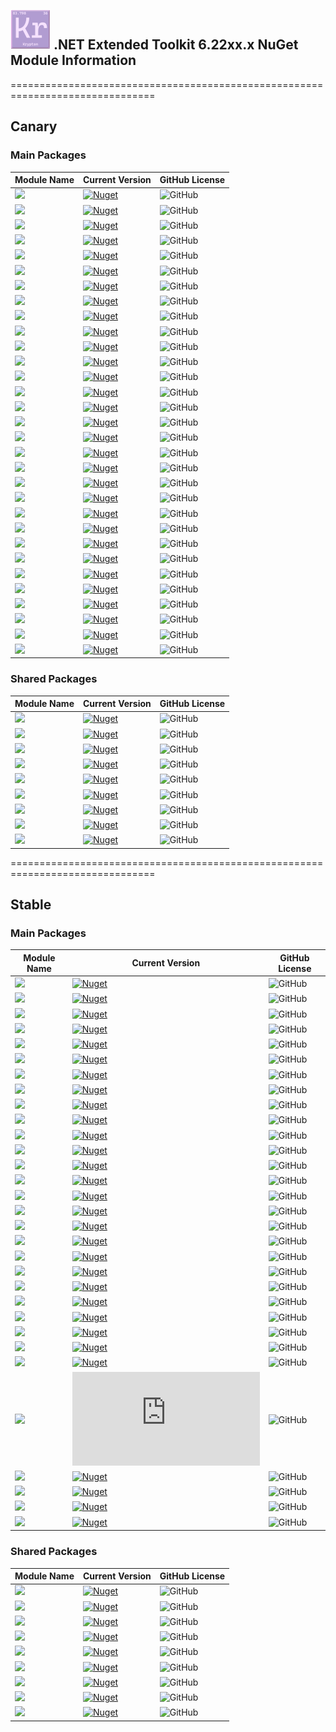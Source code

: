 ## <img src="https://github.com/Krypton-Suite/Extended-Toolkit/blob/master/Assets/PNG/Main%20Icon/64%20x%2064/Stable.png" /> .NET Extended Toolkit 6.22xx.x NuGet Module Information

===============================================================================

## Canary

### Main Packages

| Module Name | Current Version | GitHub License |
|---|---|---|
| <img src="https://img.shields.io/badge/Module-Advanced Data Grid View-yellow.svg?style=flat-square" />           | <a href="https://www.nuget.org/packages/Krypton.Toolkit.Suite.Extended.AdvancedDataGridView.Canary/">![Nuget](https://img.shields.io/nuget/vpre/Krypton.Toolkit.Suite.Extended.AdvancedDataGridView.Canary?label=Version&logo=nuget&style=flat-square)</a>               | ![GitHub](https://img.shields.io/github/license/Krypton-Suite/Extended-Toolkit.svg?style=flat-square) |
| <img src="https://img.shields.io/badge/Module-Buttons-yellow.svg?style=flat-square" />           | <a href="https://www.nuget.org/packages/Krypton.Toolkit.Suite.Extended.Buttons.Canary/">![Nuget](https://img.shields.io/nuget/vpre/Krypton.Toolkit.Suite.Extended.Buttons.Canary?label=Version&logo=nuget&style=flat-square)</a>               | ![GitHub](https://img.shields.io/github/license/Krypton-Suite/Extended-Toolkit.svg?style=flat-square) |
| <img src="https://img.shields.io/badge/Module-Circular Progress Bar-yellow.svg?style=flat-square" />           | <a href="https://www.nuget.org/packages/Krypton.Toolkit.Suite.Extended.Circular.ProgressBar.Canary/">![Nuget](https://img.shields.io/nuget/vpre/Krypton.Toolkit.Suite.Extended.Circular.ProgressBar.Canary?label=Version&logo=nuget&style=flat-square)</a>               | ![GitHub](https://img.shields.io/github/license/Krypton-Suite/Extended-Toolkit.svg?style=flat-square) |
| <img src="https://img.shields.io/badge/Module-ComboBox-yellow.svg?style=flat-square" />           | <a href="https://www.nuget.org/packages/Krypton.Toolkit.Suite.Extended.ComboBox.Canary/">![Nuget](https://img.shields.io/nuget/vpre/Krypton.Toolkit.Suite.Extended.ComboBox.Canary?label=Version&logo=nuget&style=flat-square)</a>               | ![GitHub](https://img.shields.io/github/license/Krypton-Suite/Extended-Toolkit.svg?style=flat-square) |
| <img src="https://img.shields.io/badge/Module-Controls-yellow.svg?style=flat-square" />           | <a href="https://www.nuget.org/packages/Krypton.Toolkit.Suite.Extended.Controls.Canary/">![Nuget](https://img.shields.io/nuget/vpre/Krypton.Toolkit.Suite.Extended.Controls.Canary?label=Version&logo=nuget&style=flat-square)</a>               | ![GitHub](https://img.shields.io/github/license/Krypton-Suite/Extended-Toolkit.svg?style=flat-square) |
| <img src="https://img.shields.io/badge/Module-Data Visualisation-yellow.svg?style=flat-square" />           | <a href="https://www.nuget.org/packages/Krypton.Toolkit.Suite.Extended.Data.Visualisation.Canary/">![Nuget](https://img.shields.io/nuget/vpre/Krypton.Toolkit.Suite.Extended.Data.Visualisation.Canary?label=Version&logo=nuget&style=flat-square)</a>               | ![GitHub](https://img.shields.io/github/license/Krypton-Suite/Extended-Toolkit.svg?style=flat-square) |
| <img src="https://img.shields.io/badge/Module-Data Grid View-yellow.svg?style=flat-square" />           | <a href="https://www.nuget.org/packages/Krypton.Toolkit.Suite.Extended.DataGridView.Canary/">![Nuget](https://img.shields.io/nuget/vpre/Krypton.Toolkit.Suite.Extended.DataGridView.Canary?label=Version&logo=nuget&style=flat-square)</a>               | ![GitHub](https://img.shields.io/github/license/Krypton-Suite/Extended-Toolkit.svg?style=flat-square) |
| <img src="https://img.shields.io/badge/Module-Dialogs-yellow.svg?style=flat-square" />           | <a href="https://www.nuget.org/packages/Krypton.Toolkit.Suite.Extended.Dialogs.Canary/">![Nuget](https://img.shields.io/nuget/vpre/Krypton.Toolkit.Suite.Extended.Dialogs.Canary?label=Version&logo=nuget&style=flat-square)</a>               | ![GitHub](https://img.shields.io/github/license/Krypton-Suite/Extended-Toolkit.svg?style=flat-square) |
| <img src="https://img.shields.io/badge/Module-Dock Extender-yellow.svg?style=flat-square" />           | <a href="https://www.nuget.org/packages/Krypton.Toolkit.Suite.Extended.Dock.Extender.Canary/">![Nuget](https://img.shields.io/nuget/vpre/Krypton.Toolkit.Suite.Extended.Dock.Extender.Canary?label=Version&logo=nuget&style=flat-square)</a>               | ![GitHub](https://img.shields.io/github/license/Krypton-Suite/Extended-Toolkit.svg?style=flat-square) |
| <img src="https://img.shields.io/badge/Module-Drawing Utilities-yellow.svg?style=flat-square" />           | <a href="https://www.nuget.org/packages/Krypton.Toolkit.Suite.Extended.Drawing.Utilities.Canary/">![Nuget](https://img.shields.io/nuget/vpre/Krypton.Toolkit.Suite.Extended.Drawing.Utilities.Canary?label=Version&logo=nuget&style=flat-square)</a>               | ![GitHub](https://img.shields.io/github/license/Krypton-Suite/Extended-Toolkit.svg?style=flat-square) |
| <img src="https://img.shields.io/badge/Module-Error Reporting-yellow.svg?style=flat-square" />           | <a href="https://www.nuget.org/packages/Krypton.Toolkit.Suite.Extended.Error.Reporting.Canary/">![Nuget](https://img.shields.io/nuget/vpre/Krypton.Toolkit.Suite.Extended.Error.Reporting.Canary?label=Version&logo=nuget&style=flat-square)</a>               | ![GitHub](https://img.shields.io/github/license/Krypton-Suite/Extended-Toolkit.svg?style=flat-square) |
| <img src="https://img.shields.io/badge/Module-Fast Coloured Text Box-yellow.svg?style=flat-square" />           | <a href="https://www.nuget.org/packages/Krypton.Toolkit.Suite.Extended.Fast.Coloured.TextBox.Canary/">![Nuget](https://img.shields.io/nuget/vpre/Krypton.Toolkit.Suite.Extended.Fast.Coloured.TextBox.Canary?label=Version&logo=nuget&style=flat-square)</a>               | ![GitHub](https://img.shields.io/github/license/Krypton-Suite/Extended-Toolkit.svg?style=flat-square) |
| <img src="https://img.shields.io/badge/Module-File Explorer-yellow.svg?style=flat-square" />           | <a href="https://www.nuget.org/packages/Krypton.Toolkit.Suite.Extended.File.Explorer.Canary/">![Nuget](https://img.shields.io/nuget/vpre/Krypton.Toolkit.Suite.Extended.File.Explorer.Canary?label=Version&logo=nuget&style=flat-square)</a>               | ![GitHub](https://img.shields.io/github/license/Krypton-Suite/Extended-Toolkit.svg?style=flat-square) |
| <img src="https://img.shields.io/badge/Module-Floating Toolbars-yellow.svg?style=flat-square" />           | <a href="https://www.nuget.org/packages/Krypton.Toolkit.Suite.Extended.Floating.Toolbars.Canary/">![Nuget](https://img.shields.io/nuget/vpre/Krypton.Toolkit.Suite.Extended.Floating.Toolbars.Canary?label=Version&logo=nuget&style=flat-square)</a>               | ![GitHub](https://img.shields.io/github/license/Krypton-Suite/Extended-Toolkit.svg?style=flat-square) |
| <img src="https://img.shields.io/badge/Module-Guages-yellow.svg?style=flat-square" />           | <a href="https://www.nuget.org/packages/Krypton.Toolkit.Suite.Extended.Guages.Canary/">![Nuget](https://img.shields.io/nuget/vpre/Krypton.Toolkit.Suite.Extended.Guages.Canary?label=Version&logo=nuget&style=flat-square)</a>               | ![GitHub](https://img.shields.io/github/license/Krypton-Suite/Extended-Toolkit.svg?style=flat-square) |
| <img src="https://img.shields.io/badge/Module-IO-yellow.svg?style=flat-square" />           | <a href="https://www.nuget.org/packages/Krypton.Toolkit.Suite.Extended.IO.Canary/">![Nuget](https://img.shields.io/nuget/vpre/Krypton.Toolkit.Suite.Extended.IO.Canary?label=Version&logo=nuget&style=flat-square)</a>               | ![GitHub](https://img.shields.io/github/license/Krypton-Suite/Extended-Toolkit.svg?style=flat-square) |
| <img src="https://img.shields.io/badge/Module-Messagebox-yellow.svg?style=flat-square" />           | <a href="https://www.nuget.org/packages/Krypton.Toolkit.Suite.Extended.Messagebox.Canary/">![Nuget](https://img.shields.io/nuget/vpre/Krypton.Toolkit.Suite.Extended.Messagebox.Canary?label=Version&logo=nuget&style=flat-square)</a>               | ![GitHub](https://img.shields.io/github/license/Krypton-Suite/Extended-Toolkit.svg?style=flat-square) |
| <img src="https://img.shields.io/badge/Module-Navi Suite-yellow.svg?style=flat-square" />           | <a href="https://www.nuget.org/packages/Krypton.Toolkit.Suite.Extended.Navi.Suite.Canary/">![Nuget](https://img.shields.io/nuget/vpre/Krypton.Toolkit.Suite.Extended.Navi.Suite.Canary?label=Version&logo=nuget&style=flat-square)</a>               | ![GitHub](https://img.shields.io/github/license/Krypton-Suite/Extended-Toolkit.svg?style=flat-square) |
| <img src="https://img.shields.io/badge/Module-Navigator-yellow.svg?style=flat-square" />           | <a href="https://www.nuget.org/packages/Krypton.Toolkit.Suite.Extended.Navigator.Canary/">![Nuget](https://img.shields.io/nuget/vpre/Krypton.Toolkit.Suite.Extended.Navigator.Canary?label=Version&logo=nuget&style=flat-square)</a>               | ![GitHub](https://img.shields.io/github/license/Krypton-Suite/Extended-Toolkit.svg?style=flat-square) |
| <img src="https://img.shields.io/badge/Module-Notifications-yellow.svg?style=flat-square" />           | <a href="https://www.nuget.org/packages/Krypton.Toolkit.Suite.Extended.Notifications.Canary/">![Nuget](https://img.shields.io/nuget/vpre/Krypton.Toolkit.Suite.Extended.Notifications.Canary?label=Version&logo=nuget&style=flat-square)</a>               | ![GitHub](https://img.shields.io/github/license/Krypton-Suite/Extended-Toolkit.svg?style=flat-square) |
| <img src="https://img.shields.io/badge/Module-Outlook Grid-yellow.svg?style=flat-square" />           | <a href="https://www.nuget.org/packages/Krypton.Toolkit.Suite.Extended.Outlook.Grid.Canary/">![Nuget](https://img.shields.io/nuget/vpre/Krypton.Toolkit.Suite.Extended.Outlook.Grid.Canary?label=Version&logo=nuget&style=flat-square)</a>               | ![GitHub](https://img.shields.io/github/license/Krypton-Suite/Extended-Toolkit.svg?style=flat-square) |
| <img src="https://img.shields.io/badge/Module-Palette Selectors-yellow.svg?style=flat-square" />           | <a href="https://www.nuget.org/packages/Krypton.Toolkit.Suite.Extended.Palette.Selectors.Canary/">![Nuget](https://img.shields.io/nuget/vpre/Krypton.Toolkit.Suite.Extended.Palette.Selectors.Canary?label=Version&logo=nuget&style=flat-square)</a>               | ![GitHub](https://img.shields.io/github/license/Krypton-Suite/Extended-Toolkit.svg?style=flat-square) |
| <img src="https://img.shields.io/badge/Module-Software Updater-yellow.svg?style=flat-square" />           | <a href="https://www.nuget.org/packages/Krypton.Toolkit.Suite.Extended.Software.Updater.Canary/">![Nuget](https://img.shields.io/nuget/vpre/Krypton.Toolkit.Suite.Extended.Software.Updater.Canary?label=Version&logo=nuget&style=flat-square)</a>               | ![GitHub](https://img.shields.io/github/license/Krypton-Suite/Extended-Toolkit.svg?style=flat-square) |
| <img src="https://img.shields.io/badge/Module-Task Dialogs-yellow.svg?style=flat-square" />           | <a href="https://www.nuget.org/packages/Krypton.Toolkit.Suite.Extended.Task.Dialogs.Canary/">![Nuget](https://img.shields.io/nuget/vpre/Krypton.Toolkit.Suite.Extended.TaskDialogs.Canary?label=Version&logo=nuget&style=flat-square)</a>               | ![GitHub](https://img.shields.io/github/license/Krypton-Suite/Extended-Toolkit.svg?style=flat-square) |
| <img src="https://img.shields.io/badge/Module-Theme Switcher-yellow.svg?style=flat-square" />           | <a href="https://www.nuget.org/packages/Krypton.Toolkit.Suite.Extended.Theme.Switcher.Canary/">![Nuget](https://img.shields.io/nuget/vpre/Krypton.Toolkit.Suite.Extended.Theme.Switcher.Canary?label=Version&logo=nuget&style=flat-square)</a>               | ![GitHub](https://img.shields.io/github/license/Krypton-Suite/Extended-Toolkit.svg?style=flat-square) |
| <img src="https://img.shields.io/badge/Module-Toggle Switch-yellow.svg?style=flat-square" />           | <a href="https://www.nuget.org/packages/Krypton.Toolkit.Suite.Extended.Toggle.Switch.Canary/">![Nuget](https://img.shields.io/nuget/vpre/Krypton.Toolkit.Suite.Extended.Toggle.Switch.Canary?label=Version&logo=nuget&style=flat-square)</a>               | ![GitHub](https://img.shields.io/github/license/Krypton-Suite/Extended-Toolkit.svg?style=flat-square) |
| <img src="https://img.shields.io/badge/Module-Tool Box-yellow.svg?style=flat-square" />           | <a href="https://www.nuget.org/packages/Krypton.Toolkit.Suite.Extended.Tool.Box.Canary/">![Nuget](https://img.shields.io/nuget/vpre/Krypton.Toolkit.Suite.Extended.Tool.Box.Canary?label=Version&logo=nuget&style=flat-square)</a>               | ![GitHub](https://img.shields.io/github/license/Krypton-Suite/Extended-Toolkit.svg?style=flat-square) |
| <img src="https://img.shields.io/badge/Module-Tool Strip Items-yellow.svg?style=flat-square" />           | <a href="https://www.nuget.org/packages/Krypton.Toolkit.Suite.Extended.Tool.Strip.Items.Canary/">![Nuget](https://img.shields.io/nuget/vpre/Krypton.Toolkit.Suite.Extended.Tool.Strip.Items.Canary?label=Version&logo=nuget&style=flat-square)</a>               | ![GitHub](https://img.shields.io/github/license/Krypton-Suite/Extended-Toolkit.svg?style=flat-square) |
| <img src="https://img.shields.io/badge/Module-Tree Grid View-yellow.svg?style=flat-square" />           | <a href="https://www.nuget.org/packages/Krypton.Toolkit.Suite.Extended.TreeGridView.Canary/">![Nuget](https://img.shields.io/nuget/vpre/Krypton.Toolkit.Suite.Extended.TreeGridView.Canary?label=Version&logo=nuget&style=flat-square)</a>               | ![GitHub](https://img.shields.io/github/license/Krypton-Suite/Extended-Toolkit.svg?style=flat-square) |
| <img src="https://img.shields.io/badge/Module-Forms-yellow.svg?style=flat-square" />           | <a href="https://www.nuget.org/packages/Krypton.Toolkit.Suite.Extended.Forms.Canary/">![Nuget](https://img.shields.io/nuget/vpre/Krypton.Toolkit.Suite.Extended.Forms.Canary?label=Version&logo=nuget&style=flat-square)</a>               | ![GitHub](https://img.shields.io/github/license/Krypton-Suite/Extended-Toolkit.svg?style=flat-square) |
| <img src="https://img.shields.io/badge/Module-Wizard-yellow.svg?style=flat-square" />           | <a href="https://www.nuget.org/packages/Krypton.Toolkit.Suite.Extended.Wizard.Canary/">![Nuget](https://img.shields.io/nuget/vpre/Krypton.Toolkit.Suite.Extended.Wizard.Canary?label=Version&logo=nuget&style=flat-square)</a>               | ![GitHub](https://img.shields.io/github/license/Krypton-Suite/Extended-Toolkit.svg?style=flat-square) |

### Shared Packages

| Module Name | Current Version | GitHub License |
|---|---|---|
| <img src="https://img.shields.io/badge/Module-Common-yellow.svg?style=flat-square" />           | <a href="https://www.nuget.org/packages/Krypton.Toolkit.Suite.Extended.Common.Canary/">![Nuget](https://img.shields.io/nuget/vpre/Krypton.Toolkit.Suite.Extended.Common.Canary?label=Version&logo=nuget&style=flat-square)</a>               | ![GitHub](https://img.shields.io/github/license/Krypton-Suite/Extended-Toolkit.svg?style=flat-square) |
| <img src="https://img.shields.io/badge/Module-Core-yellow.svg?style=flat-square" />           | <a href="https://www.nuget.org/packages/Krypton.Toolkit.Suite.Extended.Core.Canary/">![Nuget](https://img.shields.io/nuget/vpre/Krypton.Toolkit.Suite.Extended.Core.Canary?label=Version&logo=nuget&style=flat-square)</a>               | ![GitHub](https://img.shields.io/github/license/Krypton-Suite/Extended-Toolkit.svg?style=flat-square) |
| <img src="https://img.shields.io/badge/Module-Developer Utilities-yellow.svg?style=flat-square" />           | <a href="https://www.nuget.org/packages/Krypton.Toolkit.Suite.Extended.Developer.Utilities.Canary/">![Nuget](https://img.shields.io/nuget/vpre/Krypton.Toolkit.Suite.Extended.Developer.Utilities.Canary?label=Version&logo=nuget&style=flat-square)</a>               | ![GitHub](https://img.shields.io/github/license/Krypton-Suite/Extended-Toolkit.svg?style=flat-square) |
| <img src="https://img.shields.io/badge/Module-Effects-yellow.svg?style=flat-square" />           | <a href="https://www.nuget.org/packages/Krypton.Toolkit.Suite.Extended.Effects.Canary/">![Nuget](https://img.shields.io/nuget/vpre/Krypton.Toolkit.Suite.Extended.Effects.Canary?label=Version&logo=nuget&style=flat-square)</a>               | ![GitHub](https://img.shields.io/github/license/Krypton-Suite/Extended-Toolkit.svg?style=flat-square) |
| <img src="https://img.shields.io/badge/Module-Global Utilities-yellow.svg?style=flat-square" />           | <a href="https://www.nuget.org/packages/Krypton.Toolkit.Suite.Extended.Global.Utilities.Canary/">![Nuget](https://img.shields.io/nuget/vpre/Krypton.Toolkit.Suite.Extended.Global.Utilities.Canary?label=Version&logo=nuget&style=flat-square)</a>               | ![GitHub](https://img.shields.io/github/license/Krypton-Suite/Extended-Toolkit.svg?style=flat-square) |
| <img src="https://img.shields.io/badge/Module-Language Model-yellow.svg?style=flat-square" />           | <a href="https://www.nuget.org/packages/Krypton.Toolkit.Suite.Extended.Language.Model.Canary/">![Nuget](https://img.shields.io/nuget/vpre/Krypton.Toolkit.Suite.Extended.Language.Model.Canary?label=Version&logo=nuget&style=flat-square)</a>               | ![GitHub](https://img.shields.io/github/license/Krypton-Suite/Extended-Toolkit.svg?style=flat-square) |
| <img src="https://img.shields.io/badge/Module-Resources-yellow.svg?style=flat-square" />           | <a href="https://www.nuget.org/packages/Krypton.Toolkit.Suite.Extended.Resources.Canary/">![Nuget](https://img.shields.io/nuget/vpre/Krypton.Toolkit.Suite.Extended.Resources.Canary?label=Version&logo=nuget&style=flat-square)</a>               | ![GitHub](https://img.shields.io/github/license/Krypton-Suite/Extended-Toolkit.svg?style=flat-square) |
| <img src="https://img.shields.io/badge/Module-Settings-yellow.svg?style=flat-square" />           | <a href="https://www.nuget.org/packages/Krypton.Toolkit.Suite.Extended.Settings.Canary/">![Nuget](https://img.shields.io/nuget/vpre/Krypton.Toolkit.Suite.Extended.Settings.Canary?label=Version&logo=nuget&style=flat-square)</a>               | ![GitHub](https://img.shields.io/github/license/Krypton-Suite/Extended-Toolkit.svg?style=flat-square) |
| <img src="https://img.shields.io/badge/Module-Utilities-yellow.svg?style=flat-square" />           | <a href="https://www.nuget.org/packages/Krypton.Toolkit.Suite.Extended.Utilities.Canary/">![Nuget](https://img.shields.io/nuget/vpre/Krypton.Toolkit.Suite.Extended.Utilities.Canary?label=Version&logo=nuget&style=flat-square)</a>               | ![GitHub](https://img.shields.io/github/license/Krypton-Suite/Extended-Toolkit.svg?style=flat-square) |

===============================================================================

## Stable

### Main Packages

| Module Name | Current Version | GitHub License |
|---|---|---|
| <img src="https://img.shields.io/badge/Module-Advanced Data Grid View-B19CD0.svg?style=flat-square" />           | <a href="https://www.nuget.org/packages/Krypton.Toolkit.Suite.Extended.AdvancedDataGridView/">![Nuget](https://img.shields.io/nuget/vpre/Krypton.Toolkit.Suite.Extended.AdvancedDataGridView?label=Version&logo=nuget&style=flat-square)</a>               | ![GitHub](https://img.shields.io/github/license/Krypton-Suite/Extended-Toolkit.svg?style=flat-square) |
| <img src="https://img.shields.io/badge/Module-Buttons-B19CD0.svg?style=flat-square" />           | <a href="https://www.nuget.org/packages/Krypton.Toolkit.Suite.Extended.Buttons/">![Nuget](https://img.shields.io/nuget/vpre/Krypton.Toolkit.Suite.Extended.Buttons?label=Version&logo=nuget&style=flat-square)</a>               | ![GitHub](https://img.shields.io/github/license/Krypton-Suite/Extended-Toolkit.svg?style=flat-square) |
| <img src="https://img.shields.io/badge/Module-Circular Progress Bar-B19CD0.svg?style=flat-square" />           | <a href="https://www.nuget.org/packages/Krypton.Toolkit.Suite.Extended.Circular.ProgressBar/">![Nuget](https://img.shields.io/nuget/vpre/Krypton.Toolkit.Suite.Extended.Circular.ProgressBar?label=Version&logo=nuget&style=flat-square)</a>               | ![GitHub](https://img.shields.io/github/license/Krypton-Suite/Extended-Toolkit.svg?style=flat-square) |
| <img src="https://img.shields.io/badge/Module-ComboBox-B19CD0.svg?style=flat-square" />           | <a href="https://www.nuget.org/packages/Krypton.Toolkit.Suite.Extended.ComboBox/">![Nuget](https://img.shields.io/nuget/vpre/Krypton.Toolkit.Suite.Extended.ComboBox?label=Version&logo=nuget&style=flat-square)</a>               | ![GitHub](https://img.shields.io/github/license/Krypton-Suite/Extended-Toolkit.svg?style=flat-square) |
| <img src="https://img.shields.io/badge/Module-Controls-B19CD0.svg?style=flat-square" />           | <a href="https://www.nuget.org/packages/Krypton.Toolkit.Suite.Extended.Controls/">![Nuget](https://img.shields.io/nuget/vpre/Krypton.Toolkit.Suite.Extended.Controls?label=Version&logo=nuget&style=flat-square)</a>               | ![GitHub](https://img.shields.io/github/license/Krypton-Suite/Extended-Toolkit.svg?style=flat-square) |
| <img src="https://img.shields.io/badge/Module-Data Visualisation-B19CD0.svg?style=flat-square" />           | <a href="https://www.nuget.org/packages/Krypton.Toolkit.Suite.Extended.Data.Visualisation/">![Nuget](https://img.shields.io/nuget/vpre/Krypton.Toolkit.Suite.Extended.Data.Visualisation?label=Version&logo=nuget&style=flat-square)</a>               | ![GitHub](https://img.shields.io/github/license/Krypton-Suite/Extended-Toolkit.svg?style=flat-square) |
| <img src="https://img.shields.io/badge/Module-Data Grid View-B19CD0.svg?style=flat-square" />           | <a href="https://www.nuget.org/packages/Krypton.Toolkit.Suite.Extended.DataGridView/">![Nuget](https://img.shields.io/nuget/vpre/Krypton.Toolkit.Suite.Extended.DataGridView?label=Version&logo=nuget&style=flat-square)</a>               | ![GitHub](https://img.shields.io/github/license/Krypton-Suite/Extended-Toolkit.svg?style=flat-square) |
| <img src="https://img.shields.io/badge/Module-Dialogs-B19CD0.svg?style=flat-square" />           | <a href="https://www.nuget.org/packages/Krypton.Toolkit.Suite.Extended.Dialogs/">![Nuget](https://img.shields.io/nuget/vpre/Krypton.Toolkit.Suite.Extended.Dialogs?label=Version&logo=nuget&style=flat-square)</a>               | ![GitHub](https://img.shields.io/github/license/Krypton-Suite/Extended-Toolkit.svg?style=flat-square) |
| <img src="https://img.shields.io/badge/Module-Dock Extender-B19CD0.svg?style=flat-square" />           | <a href="https://www.nuget.org/packages/Krypton.Toolkit.Suite.Extended.Dock.Extender/">![Nuget](https://img.shields.io/nuget/vpre/Krypton.Toolkit.Suite.Extended.Dock.Extender?label=Version&logo=nuget&style=flat-square)</a>               | ![GitHub](https://img.shields.io/github/license/Krypton-Suite/Extended-Toolkit.svg?style=flat-square) |
| <img src="https://img.shields.io/badge/Module-Drawing Utilities-B19CD0.svg?style=flat-square" />           | <a href="https://www.nuget.org/packages/Krypton.Toolkit.Suite.Extended.Drawing.Utilities/">![Nuget](https://img.shields.io/nuget/vpre/Krypton.Toolkit.Suite.Extended.Drawing.Utilities?label=Version&logo=nuget&style=flat-square)</a>               | ![GitHub](https://img.shields.io/github/license/Krypton-Suite/Extended-Toolkit.svg?style=flat-square) |
| <img src="https://img.shields.io/badge/Module-Error Reporting-B19CD0.svg?style=flat-square" />           | <a href="https://www.nuget.org/packages/Krypton.Toolkit.Suite.Extended.Error.Reporting/">![Nuget](https://img.shields.io/nuget/vpre/Krypton.Toolkit.Suite.Extended.Error.Reporting?label=Version&logo=nuget&style=flat-square)</a>               | ![GitHub](https://img.shields.io/github/license/Krypton-Suite/Extended-Toolkit.svg?style=flat-square) |
| <img src="https://img.shields.io/badge/Module-Fast Coloured Text Box-B19CD0.svg?style=flat-square" />           | <a href="https://www.nuget.org/packages/Krypton.Toolkit.Suite.Extended.Fast.Coloured.TextBox/">![Nuget](https://img.shields.io/nuget/vpre/Krypton.Toolkit.Suite.Extended.Fast.Coloured.TextBox?label=Version&logo=nuget&style=flat-square)</a>               | ![GitHub](https://img.shields.io/github/license/Krypton-Suite/Extended-Toolkit.svg?style=flat-square) |
| <img src="https://img.shields.io/badge/Module-File Explorer-B19CD0.svg?style=flat-square" />           | <a href="https://www.nuget.org/packages/Krypton.Toolkit.Suite.Extended.File.Explorer/">![Nuget](https://img.shields.io/nuget/vpre/Krypton.Toolkit.Suite.Extended.File.Explorer?label=Version&logo=nuget&style=flat-square)</a>               | ![GitHub](https://img.shields.io/github/license/Krypton-Suite/Extended-Toolkit.svg?style=flat-square) |
| <img src="https://img.shields.io/badge/Module-Floating Toolbars-B19CD0.svg?style=flat-square" />           | <a href="https://www.nuget.org/packages/Krypton.Toolkit.Suite.Extended.Floating.Toolbars/">![Nuget](https://img.shields.io/nuget/vpre/Krypton.Toolkit.Suite.Extended.Floating.Toolbars?label=Version&logo=nuget&style=flat-square)</a>               | ![GitHub](https://img.shields.io/github/license/Krypton-Suite/Extended-Toolkit.svg?style=flat-square) |
| <img src="https://img.shields.io/badge/Module-Guages-B19CD0.svg?style=flat-square" />           | <a href="https://www.nuget.org/packages/Krypton.Toolkit.Suite.Extended.Guages/">![Nuget](https://img.shields.io/nuget/vpre/Krypton.Toolkit.Suite.Extended.Guages?label=Version&logo=nuget&style=flat-square)</a>               | ![GitHub](https://img.shields.io/github/license/Krypton-Suite/Extended-Toolkit.svg?style=flat-square) |
| <img src="https://img.shields.io/badge/Module-IO-B19CD0.svg?style=flat-square" />           | <a href="https://www.nuget.org/packages/Krypton.Toolkit.Suite.Extended.IO/">![Nuget](https://img.shields.io/nuget/vpre/Krypton.Toolkit.Suite.Extended.IO?label=Version&logo=nuget&style=flat-square)</a>               | ![GitHub](https://img.shields.io/github/license/Krypton-Suite/Extended-Toolkit.svg?style=flat-square) |
| <img src="https://img.shields.io/badge/Module-Messagebox-B19CD0.svg?style=flat-square" />           | <a href="https://www.nuget.org/packages/Krypton.Toolkit.Suite.Extended.Messagebox/">![Nuget](https://img.shields.io/nuget/vpre/Krypton.Toolkit.Suite.Extended.Messagebox?label=Version&logo=nuget&style=flat-square)</a>               | ![GitHub](https://img.shields.io/github/license/Krypton-Suite/Extended-Toolkit.svg?style=flat-square) |
| <img src="https://img.shields.io/badge/Module-Navi Suite-B19CD0.svg?style=flat-square" />           | <a href="https://www.nuget.org/packages/Krypton.Toolkit.Suite.Extended.Navi.Suite/">![Nuget](https://img.shields.io/nuget/vpre/Krypton.Toolkit.Suite.Extended.Navi.Suite?label=Version&logo=nuget&style=flat-square)</a>               | ![GitHub](https://img.shields.io/github/license/Krypton-Suite/Extended-Toolkit.svg?style=flat-square) |
| <img src="https://img.shields.io/badge/Module-Navigator-B19CD0.svg?style=flat-square" />           | <a href="https://www.nuget.org/packages/Krypton.Toolkit.Suite.Extended.Navigator/">![Nuget](https://img.shields.io/nuget/vpre/Krypton.Toolkit.Suite.Extended.Navigator?label=Version&logo=nuget&style=flat-square)</a>               | ![GitHub](https://img.shields.io/github/license/Krypton-Suite/Extended-Toolkit.svg?style=flat-square) |
| <img src="https://img.shields.io/badge/Module-Notifications-B19CD0.svg?style=flat-square" />           | <a href="https://www.nuget.org/packages/Krypton.Toolkit.Suite.Extended.Notifications/">![Nuget](https://img.shields.io/nuget/vpre/Krypton.Toolkit.Suite.Extended.Notifications?label=Version&logo=nuget&style=flat-square)</a>               | ![GitHub](https://img.shields.io/github/license/Krypton-Suite/Extended-Toolkit.svg?style=flat-square) |
| <img src="https://img.shields.io/badge/Module-Outlook Grid-B19CD0.svg?style=flat-square" />           | <a href="https://www.nuget.org/packages/Krypton.Toolkit.Suite.Extended.Outlook.Grid/">![Nuget](https://img.shields.io/nuget/vpre/Krypton.Toolkit.Suite.Extended.Outlook.Grid?label=Version&logo=nuget&style=flat-square)</a>               | ![GitHub](https://img.shields.io/github/license/Krypton-Suite/Extended-Toolkit.svg?style=flat-square) |
| <img src="https://img.shields.io/badge/Module-Palette Selectors-B19CD0.svg?style=flat-square" />           | <a href="https://www.nuget.org/packages/Krypton.Toolkit.Suite.Extended.Palette.Selectors/">![Nuget](https://img.shields.io/nuget/vpre/Krypton.Toolkit.Suite.Extended.Palette.Selectors?label=Version&logo=nuget&style=flat-square)</a>               | ![GitHub](https://img.shields.io/github/license/Krypton-Suite/Extended-Toolkit.svg?style=flat-square) |
| <img src="https://img.shields.io/badge/Module-Software Updater-B19CD0.svg?style=flat-square" />           | <a href="https://www.nuget.org/packages/Krypton.Toolkit.Suite.Extended.Software.Updater/">![Nuget](https://img.shields.io/nuget/vpre/Krypton.Toolkit.Suite.Extended.Software.Updater?label=Version&logo=nuget&style=flat-square)</a>               | ![GitHub](https://img.shields.io/github/license/Krypton-Suite/Extended-Toolkit.svg?style=flat-square) |
| <img src="https://img.shields.io/badge/Module-Task Dialogs-B19CD0.svg?style=flat-square" />           | <a href="https://www.nuget.org/packages/Krypton.Toolkit.Suite.Extended.Task.Dialogs/">![Nuget](https://img.shields.io/nuget/vpre/Krypton.Toolkit.Suite.Extended.TaskDialogs?label=Version&logo=nuget&style=flat-square)</a>               | ![GitHub](https://img.shields.io/github/license/Krypton-Suite/Extended-Toolkit.svg?style=flat-square) |
| <img src="https://img.shields.io/badge/Module-Theme Switcher-B19CD0.svg?style=flat-square" />           | <a href="https://www.nuget.org/packages/Krypton.Toolkit.Suite.Extended.Theme.Switcher/">![Nuget](https://img.shields.io/nuget/vpre/Krypton.Toolkit.Suite.Extended.Theme.Switcher?label=Version&logo=nuget&style=flat-square)</a>               | ![GitHub](https://img.shields.io/github/license/Krypton-Suite/Extended-Toolkit.svg?style=flat-square) |
| <img src="https://img.shields.io/badge/Module-Toggle Switch-B19CD0.svg?style=flat-square" />           | <a href="https://www.nuget.org/packages/Krypton.Toolkit.Suite.Extended.Toggle.Switch/">![Nuget](https://img.shields.io/nuget/vpre/Krypton.Toolkit.Suite.Extended.Toggle.Switch?label=Version&logo=nuget&style=flat-square)</a>               | ![GitHub](https://img.shields.io/github/license/Krypton-Suite/Extended-Toolkit.svg?style=flat-square) |
| <img src="https://img.shields.io/badge/Module-Tool Box-B19CD0.svg?style=flat-square" />           | <a href="https://www.nuget.org/packages/Krypton.Toolkit.Suite.Extended.Tool.Box/">![Nuget](https://img.shields.io/nuget/vpre/Krypton.Toolkit.Suite.Extended.Tool.Box?label=Version&logo=nuget&style=flat-square)</a>               | ![GitHub](https://img.shields.io/github/license/Krypton-Suite/Extended-Toolkit.svg?style=flat-square) |
| <img src="https://img.shields.io/badge/Module-Tool Strip Items-B19CD0.svg?style=flat-square" />           | <a href="https://www.nuget.org/packages/Krypton.Toolkit.Suite.Extended.Tool.Strip.Items/">![Nuget](https://img.shields.io/nuget/vpre/Krypton.Toolkit.Suite.Extended.Tool.Strip.Items?label=Version&logo=nuget&style=flat-square)</a>               | ![GitHub](https://img.shields.io/github/license/Krypton-Suite/Extended-Toolkit.svg?style=flat-square) |
| <img src="https://img.shields.io/badge/Module-Tree Grid View-B19CD0.svg?style=flat-square" />           | <a href="https://www.nuget.org/packages/Krypton.Toolkit.Suite.Extended.TreeGridView/">![Nuget](https://img.shields.io/nuget/vpre/Krypton.Toolkit.Suite.Extended.TreeGridView?label=Version&logo=nuget&style=flat-square)</a>               | ![GitHub](https://img.shields.io/github/license/Krypton-Suite/Extended-Toolkit.svg?style=flat-square) |
| <img src="https://img.shields.io/badge/Module-Forms-B19CD0.svg?style=flat-square" />           | <a href="https://www.nuget.org/packages/Krypton.Toolkit.Suite.Extended.Forms/">![Nuget](https://img.shields.io/nuget/vpre/Krypton.Toolkit.Suite.Extended.Forms?label=Version&logo=nuget&style=flat-square)</a>               | ![GitHub](https://img.shields.io/github/license/Krypton-Suite/Extended-Toolkit.svg?style=flat-square) |
| <img src="https://img.shields.io/badge/Module-Wizard-B19CD0.svg?style=flat-square" />           | <a href="https://www.nuget.org/packages/Krypton.Toolkit.Suite.Extended.Wizard/">![Nuget](https://img.shields.io/nuget/vpre/Krypton.Toolkit.Suite.Extended.Wizard?label=Version&logo=nuget&style=flat-square)</a>               | ![GitHub](https://img.shields.io/github/license/Krypton-Suite/Extended-Toolkit.svg?style=flat-square) |

### Shared Packages

| Module Name | Current Version | GitHub License |
|---|---|---|
| <img src="https://img.shields.io/badge/Module-Common-B19CD0.svg?style=flat-square" />           | <a href="https://www.nuget.org/packages/Krypton.Toolkit.Suite.Extended.Common/">![Nuget](https://img.shields.io/nuget/vpre/Krypton.Toolkit.Suite.Extended.Common?label=Version&logo=nuget&style=flat-square)</a>               | ![GitHub](https://img.shields.io/github/license/Krypton-Suite/Extended-Toolkit.svg?style=flat-square) |
| <img src="https://img.shields.io/badge/Module-Core-B19CD0.svg?style=flat-square" />           | <a href="https://www.nuget.org/packages/Krypton.Toolkit.Suite.Extended.Core/">![Nuget](https://img.shields.io/nuget/vpre/Krypton.Toolkit.Suite.Extended.Core?label=Version&logo=nuget&style=flat-square)</a>               | ![GitHub](https://img.shields.io/github/license/Krypton-Suite/Extended-Toolkit.svg?style=flat-square) |
| <img src="https://img.shields.io/badge/Module-Developer Utilities-B19CD0.svg?style=flat-square" />           | <a href="https://www.nuget.org/packages/Krypton.Toolkit.Suite.Extended.Developer.Utilities/">![Nuget](https://img.shields.io/nuget/vpre/Krypton.Toolkit.Suite.Extended.Developer.Utilities?label=Version&logo=nuget&style=flat-square)</a>               | ![GitHub](https://img.shields.io/github/license/Krypton-Suite/Extended-Toolkit.svg?style=flat-square) |
| <img src="https://img.shields.io/badge/Module-Effects-B19CD0.svg?style=flat-square" />           | <a href="https://www.nuget.org/packages/Krypton.Toolkit.Suite.Extended.Effects/">![Nuget](https://img.shields.io/nuget/vpre/Krypton.Toolkit.Suite.Extended.Effects?label=Version&logo=nuget&style=flat-square)</a>               | ![GitHub](https://img.shields.io/github/license/Krypton-Suite/Extended-Toolkit.svg?style=flat-square) |
| <img src="https://img.shields.io/badge/Module-Global Utilities-B19CD0.svg?style=flat-square" />           | <a href="https://www.nuget.org/packages/Krypton.Toolkit.Suite.Extended.Global.Utilities/">![Nuget](https://img.shields.io/nuget/vpre/Krypton.Toolkit.Suite.Extended.Global.Utilities?label=Version&logo=nuget&style=flat-square)</a>               | ![GitHub](https://img.shields.io/github/license/Krypton-Suite/Extended-Toolkit.svg?style=flat-square) |
| <img src="https://img.shields.io/badge/Module-Language Model-B19CD0.svg?style=flat-square" />           | <a href="https://www.nuget.org/packages/Krypton.Toolkit.Suite.Extended.Language.Model/">![Nuget](https://img.shields.io/nuget/vpre/Krypton.Toolkit.Suite.Extended.Language.Model?label=Version&logo=nuget&style=flat-square)</a>               | ![GitHub](https://img.shields.io/github/license/Krypton-Suite/Extended-Toolkit.svg?style=flat-square) |
| <img src="https://img.shields.io/badge/Module-Resources-B19CD0.svg?style=flat-square" />           | <a href="https://www.nuget.org/packages/Krypton.Toolkit.Suite.Extended.Resources/">![Nuget](https://img.shields.io/nuget/vpre/Krypton.Toolkit.Suite.Extended.Resources?label=Version&logo=nuget&style=flat-square)</a>               | ![GitHub](https://img.shields.io/github/license/Krypton-Suite/Extended-Toolkit.svg?style=flat-square) |
| <img src="https://img.shields.io/badge/Module-Settings-B19CD0.svg?style=flat-square" />           | <a href="https://www.nuget.org/packages/Krypton.Toolkit.Suite.Extended.Settings/">![Nuget](https://img.shields.io/nuget/vpre/Krypton.Toolkit.Suite.Extended.Settings?label=Version&logo=nuget&style=flat-square)</a>               | ![GitHub](https://img.shields.io/github/license/Krypton-Suite/Extended-Toolkit.svg?style=flat-square) |
| <img src="https://img.shields.io/badge/Module-Utilities-B19CD0.svg?style=flat-square" />           | <a href="https://www.nuget.org/packages/Krypton.Toolkit.Suite.Extended.Utilities/">![Nuget](https://img.shields.io/nuget/vpre/Krypton.Toolkit.Suite.Extended.Utilities?label=Version&logo=nuget&style=flat-square)</a>               | ![GitHub](https://img.shields.io/github/license/Krypton-Suite/Extended-Toolkit.svg?style=flat-square) |